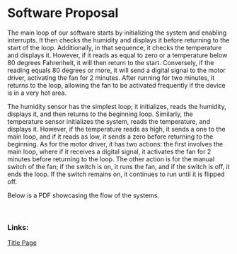 <!--
Ask team for summaries for this page
-->

# Software Proposal

The main loop of our software starts by initializing the system and enabling interrupts. It then checks the humidity and displays it before returning to the start of the loop. Additionally, in that sequence, it checks the temperature and displays it. However, if it reads as equal to zero or a temperature below 80 degrees Fahrenheit, it will then return to the start. Conversely, if the reading equals 80 degrees or more, it will send a digital signal to the motor driver, activating the fan for 2 minutes. After running for two minutes, it returns to the loop, allowing the fan to be activated frequently if the device is in a very hot area. 

The humidity sensor has the simplest loop; it initializes, reads the humidity, displays it, and then returns to the beginning loop. Similarly, the temperature sensor initializes the system, reads the temperature, and displays it. However, if the temperature reads as high, it sends a one to the main loop, and if it reads as low, it sends a zero before returning to the beginning. As for the motor driver, it has two actions: the first involves the main loop, where if it receives a digital signal, it activates the fan for 2 minutes before returning to the loop. The other action is for the manual switch of the fan; if the switch is on, it runs the fan, and if the switch is off, it ends the loop. If the switch remains on, it continues to run until it is flipped off.

Below is a PDF showcasing the flow of the systems.

<br>

<object data="SoftwareProposalOnePage.pdf" width="900" height="900" type='application/pdf'></object>

<!-- <img src="https://github.com/ASU-EGR314-Team-302/ASU-EGR314-Team-302.gitgub.io/blob/main/docs/assets/images/SoftwareDiagram/MainLoop.drawio.png?raw=true" width="732" height="1358">

_Figure 1: Main Loop System_

<br>

<img src="https://github.com/ASU-EGR314-Team-302/ASU-EGR314-Team-302.gitgub.io/blob/main/docs/assets/images/SoftwareDiagram/Humidity.drawio.png?raw=true" width="732" height="1040.38137">

_Figure 2: Humidity Sensor System_

<br>

<img src="https://github.com/ASU-EGR314-Team-302/ASU-EGR314-Team-302.gitgub.io/blob/main/docs/assets/images/SoftwareDiagram/TempSensor.drawio.png?raw=true" width="732" height="1332.50299">

_Figure 3: Temperature Sensor System_

<br>

<img src="https://github.com/ASU-EGR314-Team-302/ASU-EGR314-Team-302.gitgub.io/blob/main/docs/assets/images/SoftwareDiagram/Motor_Fan.drawio.png?raw=true" width="732" height="978.848249">

_Figure 4: Motor/Fan System_ -->




### Links:

[Title Page](index.md)